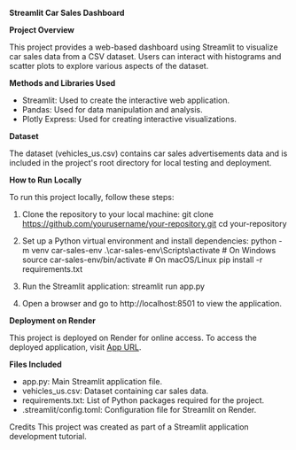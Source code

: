 **Streamlit Car Sales Dashboard**

**Project Overview**

This project provides a web-based dashboard using Streamlit to visualize car sales data from a CSV dataset. Users can interact with histograms and scatter plots to explore various aspects of the dataset.

**Methods and Libraries Used**

- Streamlit: Used to create the interactive web application.
- Pandas: Used for data manipulation and analysis.
- Plotly Express: Used for creating interactive visualizations.

**Dataset**

The dataset (vehicles_us.csv) contains car sales advertisements data and is included in the project's root directory for local testing and deployment.

**How to Run Locally**

To run this project locally, follow these steps:

1. Clone the repository to your local machine: git clone https://github.com/yourusername/your-repository.git
cd your-repository

2. Set up a Python virtual environment and install dependencies: python -m venv car-sales-env
.\car-sales-env\Scripts\activate  # On Windows
source car-sales-env/bin/activate  # On macOS/Linux
pip install -r requirements.txt

3. Run the Streamlit application: streamlit run app.py

4. Open a browser and go to http://localhost:8501 to view the application.

**Deployment on Render**

This project is deployed on Render for online access. To access the deployed application, visit [App URL](https://sprint4-project-wmm9.onrender.com/).

**Files Included**

- app.py: Main Streamlit application file.
- vehicles_us.csv: Dataset containing car sales data.
- requirements.txt: List of Python packages required for the project.
- .streamlit/config.toml: Configuration file for Streamlit on Render.

Credits
This project was created as part of a Streamlit application development tutorial.